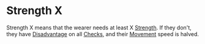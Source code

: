 # Strength X
Strength X means that the wearer needs at least X [Strength](../../../../../Player%20Characters/Chosen%20Statistics/Strength.md). If they don't, they have [Disadvantage](../../../../../Game%20Procedures/Dice%20Rolls/Disadvantage.md) on all [Checks](../../../../../Game%20Procedures/Check.md), and their [Movement](../../../../../Game%20Procedures/Movement.md) speed is halved.